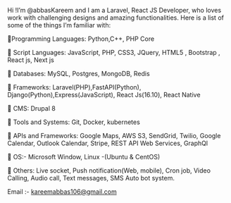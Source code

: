 Hi !I’m @abbasKareem and I am a Laravel, React JS Developer, who loves work with challenging designs and amazing functionalities. Here is a list of some of the things I’m familiar with:

🔸Programming Languages: Python,C++, PHP Core

🔸 Script Languages: JavaScript, PHP, CSS3, JQuery, HTML5 , Bootstrap , React js, Next js

🔸 Databases: MySQL, Postgres, MongoDB, Redis

🔸 Frameworks: Laravel(PHP),FastAPI(Python), Django(Python),Express(JavaScript), React Js(16.10), React Native

🔸 CMS: Drupal 8

🔸 Tools and Systems: Git, Docker, kubernetes

🔸 APIs and Frameworks: Google Maps, AWS S3, SendGrid, Twilio, Google Calendar, Outlook Calendar, Stripe, REST API Web Services, GraphQl

🔸 OS:- Microsoft Window, Linux -(Ubuntu & CentOS)

🔸 Others: Live socket, Push notification(Web, mobile), Cron job, Video Calling, Audio call, Text messages, SMS Auto bot system.

Email :- kareemabbas106@gmail.com
